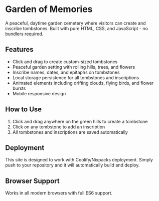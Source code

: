 # Garden of Memories

A peaceful, daytime garden cemetery where visitors can create and inscribe tombstones. Built with pure HTML, CSS, and JavaScript - no bundlers required.

## Features

- Click and drag to create custom-sized tombstones
- Peaceful garden setting with rolling hills, trees, and flowers
- Inscribe names, dates, and epitaphs on tombstones
- Local storage persistence for all tombstones and inscriptions
- Animated elements including drifting clouds, flying birds, and flower bursts
- Mobile responsive design

## How to Use

1. Click and drag anywhere on the green hills to create a tombstone
2. Click on any tombstone to add an inscription
3. All tombstones and inscriptions are saved automatically

## Deployment

This site is designed to work with Coolify/Nixpacks deployment. Simply push to your repository and it will automatically build and deploy.

## Browser Support

Works in all modern browsers with full ES6 support.